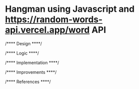 # Hangman using Javascript and https://random-words-api.vercel.app/word API

/**** Design ****/


/**** Logic ****/


/**** Implementation ****/

/**** Improvements ****/

/**** References ****/
 
